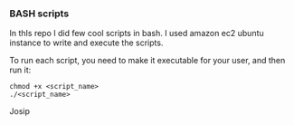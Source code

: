 ### BASH scripts

In thIs repo I did few cool scripts in bash. I used amazon ec2 ubuntu instance to write and execute the scripts.

To run each script, you need to make it executable for your user, and then run it:

```
chmod +x <script_name>
./<script_name>
```

Josip

